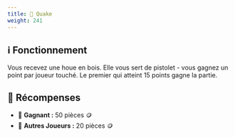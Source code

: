 ```yaml
---
title: 🔫 Quake
weight: 241
---
```


## ℹ️ Fonctionnement
Vous recevez une houe en bois. Elle vous sert de pistolet - vous gagnez un point par joueur touché. Le premier qui atteint 15 points gagne la partie.

## 💸 Récompenses 
- 🥇 **Gagnant :** 50 pièces 🪙
- 🥉 **Autres Joueurs :** 20 pièces 🪙